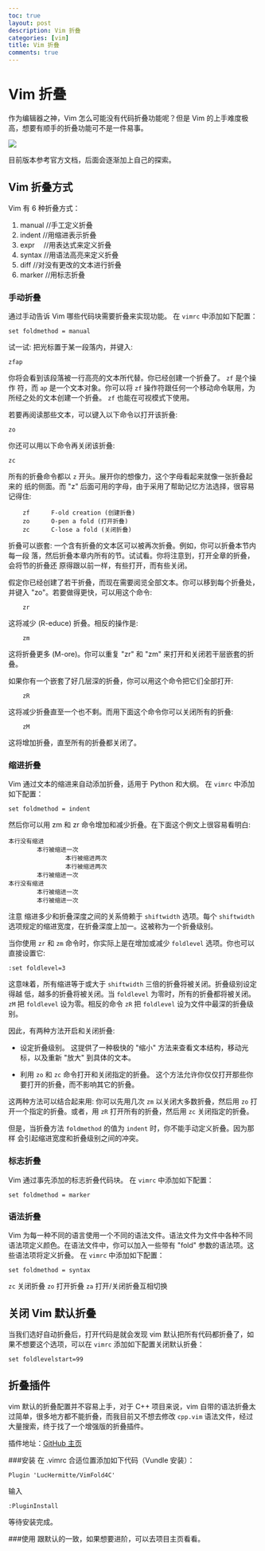 ```yaml
---
toc: true
layout: post
description: Vim 折叠
categories: [vim]
title: Vim 折叠
comments: true
---
```


# Vim 折叠
作为编辑器之神，Vim 怎么可能没有代码折叠功能呢？但是 Vim 的上手难度极高，想要有顺手的折叠功能可不是一件易事。

![](http://ww1.sinaimg.cn/large/a2c78f10gy1fj6s7zo2snj20kf0d10u2.jpg)

<!-- more -->

目前版本参考官方文档，后面会逐渐加上自己的探索。

## Vim 折叠方式
Vim 有 6 种折叠方式：
 
1. manual //手工定义折叠
2. indent //用缩进表示折叠
3. expr　 //用表达式来定义折叠
4. syntax //用语法高亮来定义折叠
5. diff   //对没有更改的文本进行折叠
6. marker //用标志折叠

### 手动折叠
通过手动告诉 Vim 哪些代码块需要折叠来实现功能。
在 `vimrc` 中添加如下配置：

    set foldmethod = manual

试一试: 把光标置于某一段落内，并键入: 

    zfap

你将会看到该段落被一行高亮的文本所代替。你已经创建一个折叠了。 `zf`  是个操作
符，而  `ap`  是一个文本对象。你可以将  `zf`  操作符跟任何一个移动命令联用，为所经之处的文本创建一个折叠。  `zf`  也能在可视模式下使用。

若要再阅读那些文本，可以键入以下命令以打开该折叠: 

    zo

你还可以用以下命令再关闭该折叠: 

    zc

所有的折叠命令都以 `z` 开头。展开你的想像力，这个字母看起来就像一张折叠起来的
纸的侧面。而 "z" 后面可用的字母，由于采用了帮助记忆方法选择，很容易记得住:

        zf      F-old creation (创建折叠)
        zo      O-pen a fold (打开折叠)
        zc      C-lose a fold (关闭折叠)

折叠可以嵌套: 一个含有折叠的文本区可以被再次折叠。例如，你可以折叠本节内每一段
落，然后折叠本章内所有的节。试试看。你将注意到，打开全章的折叠，会将节的折叠还
原得跟以前一样，有些打开，而有些关闭。

假定你已经创建了若干折叠，而现在需要阅览全部文本。你可以移到每个折叠处，并键入
"zo"。若要做得更快，可以用这个命令: 

        zr

这将减少 (R-educe) 折叠。相反的操作是: 

        zm

这将折叠更多 (M-ore)。你可以重复 "zr" 和 "zm" 来打开和关闭若干层嵌套的折叠。

如果你有一个嵌套了好几层深的折叠，你可以用这个命令把它们全部打开: 

        zR

这将减少折叠直至一个也不剩。而用下面这个命令你可以关闭所有的折叠: 

        zM

这将增加折叠，直至所有的折叠都关闭了。

### 缩进折叠
Vim 通过文本的缩进来自动添加折叠，适用于 Python 和大纲。
在 `vimrc` 中添加如下配置：

    set foldmethod = indent

然后你可以用  zm  和  zr  命令增加和减少折叠。在下面这个例文上很容易看明白:

```
本行没有缩进
        本行被缩进一次
                本行被缩进两次
                本行被缩进两次
        本行被缩进一次
本行没有缩进
        本行被缩进一次
        本行被缩进一次
```

注意 缩进多少和折叠深度之间的关系倚赖于 `shiftwidth` 选项。每个 `shiftwidth`
选项规定的缩进宽度，在折叠深度上加一。这被称为一个折叠级别。

当你使用  `zr`  和  `zm`  命令时，你实际上是在增加或减少 `foldlevel` 选项。你也可以直接设置它: 

    :set foldlevel=3

这意味着，所有缩进等于或大于 `shiftwidth` 三倍的折叠将被关闭。折叠级别设定得越
低，越多的折叠将被关闭。当 `foldlevel` 为零时，所有的折叠都将被关闭。 `zM`  把
`foldlevel` 设为零。相反的命令  `zR`  把 `foldlevel` 设为文件中最深的折叠级别。

因此，有两种方法开启和关闭折叠:

- 设定折叠级别。
  这提供了一种极快的 "缩小" 方法来查看文本结构，移动光标，以及重新 "放大" 到具体的文本。

- 利用  `zo`  和  `zc`  命令打开和关闭指定的折叠。
  这个方法允许你仅仅打开那些你要打开的折叠，而不影响其它的折叠。

这两种方法可以结合起来用: 你可以先用几次  `zm`  以关闭大多数折叠，然后用  `zo` 
打开一个指定的折叠。或者，用  `zR`  打开所有的折叠，然后用  `zc`  关闭指定的折叠。

但是，当折叠方法 `foldmethod` 的值为 `indent` 时，你不能手动定义折叠。因为那样
会引起缩进宽度和折叠级别之间的冲突。

### 标志折叠
Vim 通过事先添加的标志折叠代码块。
在 `vimrc` 中添加如下配置：

    set foldmethod = marker

### 语法折叠
Vim 为每一种不同的语言使用一个不同的语法文件。语法文件为文件中各种不同语法项定义颜色。在语法文件中，你可以加入一些带有 "fold" 参数的语法项。这些语法项将定义折叠。
在 `vimrc` 中添加如下配置：

    set foldmethod = syntax

`zc` 关闭折叠
`zo` 打开折叠
`za` 打开/关闭折叠互相切换

## 关闭 Vim 默认折叠
当我们选好自动折叠后，打开代码是就会发现 vim 默认把所有代码都折叠了，如果不想要这个选项，可以在 `vimrc` 添加如下配置关闭默认折叠：

    set foldlevelstart=99

## 折叠插件
vim 默认的折叠配置并不容易上手，对于 C++ 项目来说，vim 自带的语法折叠太过简单，很多地方都不能折叠，而我目前又不想去修改 `cpp.vim` 语法文件，经过大量搜索，终于找了一个增强版的折叠插件。

插件地址：[GitHub 主页](https://github.com/LucHermitte/VimFold4C)

###安装
在 .vimrc 合适位置添加如下代码（Vundle 安装）：

    Plugin 'LucHermitte/VimFold4C'

输入

    :PluginInstall

等待安装完成。

###使用
跟默认的一致，如果想要进阶，可以去项目主页看看。


